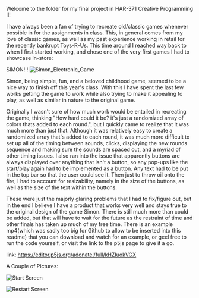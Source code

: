 
Welcome to the folder for my final project in HAR-371 Creative Programming II!

I have always been a fan of trying to recreate old/classic games whenever possible in for the assignments in class. This, in general comes from my love of classic games, as well as my past experience working in retail for the recently bankrupt Toys-R-Us. This time around I reached way back to when I first started working, and chose one of the very first games I had to showcase in-store:

SIMON!!!
![Simon_Electronic_Game](https://user-images.githubusercontent.com/43252460/117873788-30372880-b26e-11eb-8441-a1b2e2c01fc2.jpg)

Simon, being simple, fun, and a beloved childhood game, seemed to be a nice way to finish off this year's class. With this I have spent the last few works getting the game to work while also trying to make it appealing to play, as well as similar in nature to the original game.



Originally I wasn't sure of how much work would be entailed in recreating the game, thinking "How hard could it be? it's just a randomized array of colors thats added to each round.", but I quickly came to realize that it was much more than just that. Although it was relatively easy to create a randomized array that's added to each round, it was much more difficult to set up all of the timing between sounds, clicks, displaying the new rounds sequence and making sure the sounds are spaced out, and a myriad of other timing issues. I also ran into the issue that apparently buttons are always displayed over anything that isn't a button, so any pop-ups like the start/play again had to be implemented as a button. Any text had to be put in the top bar so that the user could see it. Then just to throw oil onto the fire, I had to account for resizability, namely in the size of the buttons, as well as the size of the text within the buttons. 

These were just the majorly glaring problems that I had to fix/figure out, but in the end I believe I have a product that works very well and stays true to the original design of the game Simon. There is still much more than could be added, but that will have to wait for the future as the restraint of time and other finals has taken up much of my free time. There is an example mp4(which was sadly too big for Github to allow to be inserted into this readme) that you can download and watch for an example, or geel free to run the code yourself, or visit the link to the p5js page to give it a go.

link: https://editor.p5js.org/adonatel/full/kHZIuokVGX

A Couple of Pictures:

![Start Screen](https://user-images.githubusercontent.com/43252460/117876443-64601880-b271-11eb-84da-c847baf3d140.PNG)

![Restart Screen](https://user-images.githubusercontent.com/43252460/117876452-66c27280-b271-11eb-8755-8edb46bca172.PNG)


